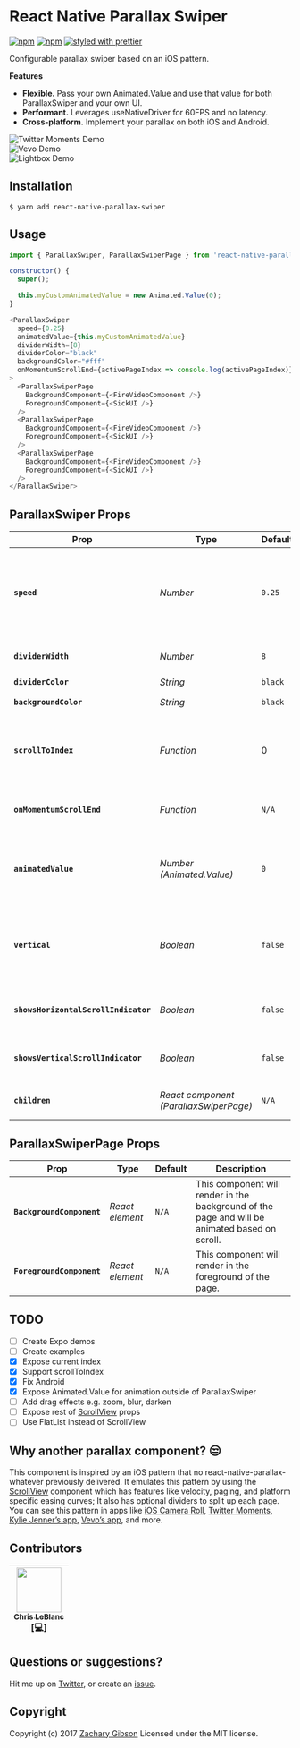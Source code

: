 # React Native Parallax Swiper
[![npm](https://img.shields.io/npm/v/react-native-parallax-swiper.svg?style=flat-square)](https://www.npmjs.com/package/react-native-parallax-swiper)
[![npm](https://img.shields.io/npm/dm/react-native-parallax-swiper.svg?style=flat-square)](https://www.npmjs.com/package/react-native-parallax-swiper)
[![styled with prettier](https://img.shields.io/badge/styled_with-prettier-ff69b4.svg?style=flat-square)](https://github.com/prettier/prettier)

Configurable parallax swiper based on an iOS pattern.

__Features__
- __Flexible.__ Pass your own Animated.Value and use that value for both ParallaxSwiper and your own UI.
- __Performant.__ Leverages useNativeDriver for 60FPS and no latency.
- __Cross-platform.__ Implement your parallax on both iOS and Android.

![Twitter Moments Demo](https://user-images.githubusercontent.com/10658888/30244667-636cfc0e-9588-11e7-9805-3a0c5649ab4b.gif)  
![Vevo Demo](https://user-images.githubusercontent.com/10658888/30244668-66164c3a-9588-11e7-9cfa-c0c5dc29090c.gif)  
![Lightbox Demo](https://user-images.githubusercontent.com/10658888/30244669-68924b4e-9588-11e7-9426-b081953115fc.gif)

## Installation
```shell
$ yarn add react-native-parallax-swiper
```


## Usage
```javascript
import { ParallaxSwiper, ParallaxSwiperPage } from 'react-native-parallax-swiper';
```

```javascript
constructor() {
  super();

  this.myCustomAnimatedValue = new Animated.Value(0);
}
```

```javascript
<ParallaxSwiper
  speed={0.25}
  animatedValue={this.myCustomAnimatedValue}
  dividerWidth={8}
  dividerColor="black"
  backgroundColor="#fff"
  onMomentumScrollEnd={activePageIndex => console.log(activePageIndex)}
>
  <ParallaxSwiperPage
    BackgroundComponent={<FireVideoComponent />}
    ForegroundComponent={<SickUI />}
  />
  <ParallaxSwiperPage
    BackgroundComponent={<FireVideoComponent />}
    ForegroundComponent={<SickUI />}
  />
  <ParallaxSwiperPage
    BackgroundComponent={<FireVideoComponent />}
    ForegroundComponent={<SickUI />}
  />
</ParallaxSwiper>
```

## ParallaxSwiper Props
| Prop | Type | Default | Description |
|---|---|---|---|
| __`speed`__ | _Number_ | `0.25` | This number determines how fast `BackgroundComponent` moves. Set to 0 for no movement at all, set to 1 and background will move as fast as the scroll. |
| __`dividerWidth`__ | _Number_ | `8` | The width of the divider between each page. (horizontal only) |
| __`dividerColor`__ | _String_ | `black` | Color of divider. |
| __`backgroundColor`__ | _String_ | `black` | ParallaxSwiper’s background color. |
| __`scrollToIndex`__ | _Function_ | 0 | Scrolls to index with a smooth animation. If used onComponentDidMount scroll is immediate with no animation. |
| __`onMomentumScrollEnd`__ | _Function_ | `N/A` | Fired when ScrollView stops scrolling and is passed the current page index. |
| __`animatedValue`__ | _Number (Animated.Value)_ | `0` | Optionally pass a new instance of Animated.Value to  access the animated value outside of ParallaxSwiper. |
| __`vertical`__ | _Boolean_ | `false` | When true, ParallaxSwiper’s children are arranged vertically in a column instead of horizontally in a row. For now only iOS supports this. |
| __`showsHorizontalScrollIndicator`__ | _Boolean_ | `false` | When true, shows a horizontal scroll indicator. The default value is false. |
| __`showsVerticalScrollIndicator`__ | _Boolean_ | `false` | When true, shows a vertical scroll indicator. The default value is false. |
| __`children`__ | _React component (ParallaxSwiperPage)_ | `N/A` | Each top-level ParallaxSwiperPage child. |

## ParallaxSwiperPage Props
| Prop | Type | Default | Description |
|---|---|---|---|
| __`BackgroundComponent`__ | _React element_ | `N/A` | This component will render in the background of the page and will be animated based on scroll. |
| __`ForegroundComponent`__ | _React element_ | `N/A` | This component will render in the foreground of the page. |

## TODO
- [ ] Create Expo demos
- [ ] Create examples
- [x] Expose current index
- [x] Support scrollToIndex
- [x] Fix Android
- [x] Expose Animated.Value for animation outside of ParallaxSwiper
- [ ] Add drag effects e.g. zoom, blur, darken
- [ ] Expose rest of [ScrollView](http://facebook.github.io/react-native/releases/0.47/docs/scrollview.html#scrollview) props
- [ ] Use FlatList instead of ScrollView

## Why another parallax component? 😒
This component is inspired by an iOS pattern that no react-native-parallax-whatever previously delivered. It emulates this pattern by using the [ScrollView](http://facebook.github.io/react-native/releases/0.48/docs/scrollview.html) component which has features like velocity, paging, and platform specific easing curves; It also has optional dividers to split up each page. You can see this pattern in apps like [iOS Camera Roll](https://goo.gl/GY3bFQ), [Twitter Moments](https://goo.gl/CvzCQA), [Kylie Jenner’s app](https://goo.gl/yDB69S), [Vevo’s app](https://goo.gl/FMSSeF), and more.

## Contributors
[<img src="https://avatars0.githubusercontent.com/u/2807897?v=4&s=460" width="80px;"/><br /><sub>Chris LeBlanc</sub>](https://github.com/LeBlaaanc)<br />[💻]|
| :---: |

## Questions or suggestions?
Hit me up on [Twitter](https://twitter.com/zacharykeith_), or create an [issue](https://github.com/zachgibson/react-native-parallax-swiper/issues).

## Copyright
Copyright (c) 2017 [Zachary Gibson](http://zachgibsondesign.com/) Licensed under the MIT license.
